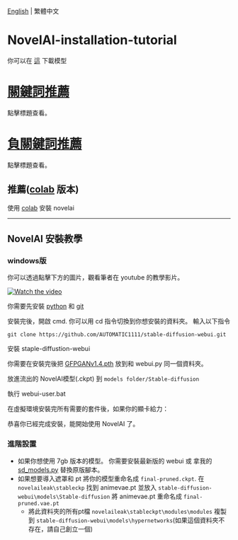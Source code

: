 [English](README.md) | 繁體中文
# NovelAI-installation-tutorial
你可以在 [這](https://drive.google.com/file/d/1XW1O1RGPhZ1xqX9uR4QKWz3KrJmm5mwL/view?usp=sharing) 下載模型
# [關鍵詞推薦](spell/spell_word_suggest.md)
點擊標題查看。
# [負關鍵詞推薦](spell/negative_prompt.md)
點擊標題查看。

## 推薦([colab](https://github.com/JingShing/novelai-colab-ver) 版本)
使用 [colab](https://github.com/JingShing/novelai-colab-ver) 安裝 novelai

---

## NovelAI 安裝教學

### windows版

你可以透過點擊下方的圖片，觀看筆者在 youtube 的教學影片。

<a href="http://www.youtube.com/watch?feature=player_embedded&v=8iz598BXTlg" target="_blank">
 <img src="http://img.youtube.com/vi/8iz598BXTlg/mqdefault.jpg" alt="Watch the video"/>
</a>

你需要先安裝 [python](https://www.python.org/downloads/release/python-3107/) 和 [git](https://git-scm.com/download/win)

安裝完後，開啟 cmd.
你可以用 cd 指令切換到你想安裝的資料夾。
輸入以下指令
```
git clone https://github.com/AUTOMATIC1111/stable-diffusion-webui.git
```
安裝 staple-diffustion-webui

你需要在安裝完後把 [GFPGANv1.4.pth](https://github.com/TencentARC/GFPGAN/releases/download/v1.3.0/GFPGANv1.4.pth) 放到和 webui.py 同一個資料夾。

放進流出的 NovelAI模型(.ckpt) 到 ```models folder/Stable-diffusion```

執行 webui-user.bat

在虛擬環境安裝完所有需要的套件後，如果你的顯卡給力：

恭喜你已經完成安裝，能開始使用 NovelAI 了。

### 進階設置
* 如果你想使用 7gb 版本的模型。 你需要安裝最新版的 webui 或 拿我的 [sd_models.py](modules/sd_models.py) 替換原版腳本。
* 如果想要導入遮罩和 pt 將你的模型重命名成 ```final-pruned.ckpt```. 在 ```novelaileak\stableckp``` 找到 animevae.pt 並放入 ```stable-diffusion-webui\models\Stable-diffusion``` 將 animevae.pt 重命名成 ```final-pruned.vae.pt```
  * 將此資料夾的所有pt檔 ```novelaileak\stableckpt\modules\modules``` 複製到 ```stable-diffusion-webui\models\hypernetworks```(如果這個資料夾不存在，請自己創立一個)

